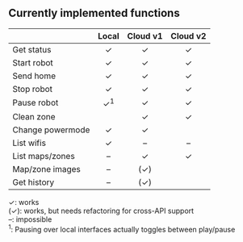 Currently implemented functions
-------------------------------

|                  |    Local    |   Cloud v1  |   Cloud v2  |
| :---             |    :---:    |    :---:    |    :---:    |
| Get status       |      ✓      |      ✓      |      ✓      |
| Start robot      |      ✓      |      ✓      |      ✓      |
| Send home        |      ✓      |      ✓      |      ✓      |
| Stop  robot      |      ✓      |      ✓      |      ✓      |
| Pause robot      |✓<sup>1</sup>|      ✓      |      ✓      |
| Clean zone       |             |      ✓      |      ✓      |
| Change powermode |      ✓      |      ✓      |             |
| List wifis       |      ✓      |      –      |      –      |
| List maps/zones  |      –      |      ✓      |      ✓      |
| Map/zone images  |      –      |     (✓)     |             |
| Get history      |      –      |     (✓)     |             |

✓: works  
(✓): works, but needs refactoring for cross-API support  
–: impossible  
<sup>1</sup>: Pausing over local interfaces actually toggles between play/pause  
